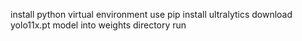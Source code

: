install python virtual environment
use pip install ultralytics
download yolo11x.pt model into weights directory
run